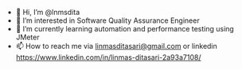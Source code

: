 - 👋 Hi, I’m @lnmsdita
- 👀 I’m interested in Software Quality Assurance Engineer
- 🌱 I’m currently learning automation and performance testing using JMeter
- 📫 How to reach me via linmasditasari@gmail.com or linkedin https://www.linkedin.com/in/linmas-ditasari-2a93a7108/

<!---
lnmsdita/lnmsdita is a ✨ special ✨ repository because its `README.md` (this file) appears on your GitHub profile.
You can click the Preview link to take a look at your changes.
--->
